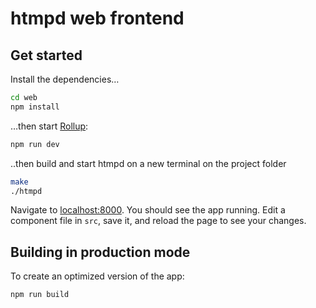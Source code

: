 # htmpd web frontend

## Get started

Install the dependencies…

```bash
cd web
npm install
```

…then start [Rollup](https://rollupjs.org):

```bash
npm run dev
```

..then build and start htmpd on a new terminal on the project folder

```bash
make
./htmpd
```

Navigate to [localhost:8000](http://localhost:0000). You should see the app running. Edit a component file in `src`, save it, and reload the page to see your changes.

## Building in production mode

To create an optimized version of the app:

```bash
npm run build
```

